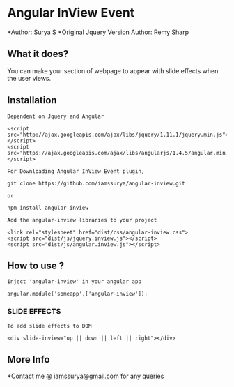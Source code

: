 Angular InView Event
===

*Author: Surya S
*Original Jquery Version Author: Remy Sharp


## What it does?

You can make your section of webpage to appear with slide effects when the user views. 

## Installation

	Dependent on Jquery and Angular

	<script src="http://ajax.googleapis.com/ajax/libs/jquery/1.11.1/jquery.min.js"></script>
	<script src="https://ajax.googleapis.com/ajax/libs/angularjs/1.4.5/angular.min.js"></script>

	For Downloading Angular InView Event plugin, 

	git clone https://github.com/iamssurya/angular-inview.git

	or

	npm install angular-inview

	Add the angular-inview libraries to your project

	<link rel="stylesheet" href="dist/css/angular-inview.css">
	<script src="dist/js/jquery.inview.js"></script>
	<script src="dist/js/angular.inview.js"></script>

## How to use ?
	
	Inject 'angular-inview' in your angular app

	angular.module('someapp',['angular-inview']);

### SLIDE EFFECTS
	
	To add slide effects to DOM

	<div slide-inview="up || down || left || right"></div>


## More Info
	
*Contact me @ iamssurya@gmail.com for any queries




